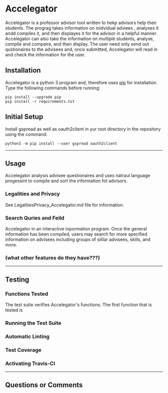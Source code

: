 # Accelegator

Accelegator is a professor advisor tool written to hekp advisors help their students. The prograg takes information on inidvidual adviees , analyses it andd compiles it, and then displayes it for the advisor in a helpful manner. Accelegator can also take the information on multiple students, analyse, compile and compaire, and then display. The user need only send out qustionaires to the advisees and, once submitted, Accelegator will read in and check the information for the user.

## Installation

Accelegator is a python 3 program and, therefore uses [pip](https://pip.pypa.io/en/stable/installing/) for installation. Type the following commands before running:

```shell
pip install --upgrade pip
pip install -r requirements.txt
```

## Initial Setup

Install gspread as well as oauth2client in yur root directory in the repository using the command:

```shell
python3 -m pip install --user gspread oauth2client
```

---

## Usage

Accelegator analysis advisee questionaires and uses natraul language progessint to compile and sort the information fot advisors.

### Legalities and Privacy

See LegalitiesPrivacy_Accelegator.md file for information.

### Search Quries and Feild

Accelegator in an interactive inpormation program. Once the general information has been compiled, users may search for more specified information on advisees including groups of sililar advisees, skills, and more.

### (what other features do they have???)

---

## Testing

### Functions Tested

The test suite verifies Accelegator's functions. The first function that is tested is

### Running the Test Suite

### Automatic Linting

### Test Coverage

### Activating Travis-CI

---

## Questions or Comments
